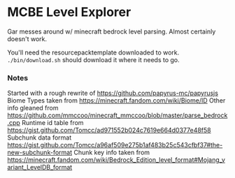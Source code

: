 # MCBE Level Explorer

Gar messes around w/ minecraft bedrock level parsing. Almost certainly
doesn't work.

You'll need the resourcepacktemplate downloaded to work.
`./bin/download.sh` should download it where it needs to go.

### Notes

Started with a rough rewrite of https://github.com/papyrus-mc/papyrusjs
Biome Types taken from https://minecraft.fandom.com/wiki/Biome/ID
Other info gleaned from https://github.com/mmccoo/minecraft_mmccoo/blob/master/parse_bedrock.cpp
Runtime id table from https://gist.github.com/Tomcc/ad971552b024c7619e664d0377e48f58
Subchunk data format https://gist.github.com/Tomcc/a96af509e275b1af483b25c543cfbf37#the-new-subchunk-format
Chunk key info taken from https://minecraft.fandom.com/wiki/Bedrock_Edition_level_format#Mojang_variant_LevelDB_format

